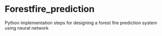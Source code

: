 # Forestfire_prediction
Python implementation steps for designing a forest fire prediction system using neural network
